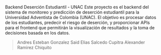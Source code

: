 Backend Deserción Estudiantil - UNAC
Este proyecto es el backend del sistema de monitoreo y predicción de deserción estudiantil para la Universidad Adventista de Colombia (UNAC). El objetivo es procesar datos de los estudiantes, predecir el riesgo de deserción, y proporcionar APIs para el frontend que permitirán la visualización de resultados y la toma de decisiones basada en los datos.

> Andres Esteban Gonzalez
> Said Elias Salcedo Cupitra
> Alexander Ramirez Chiquito

